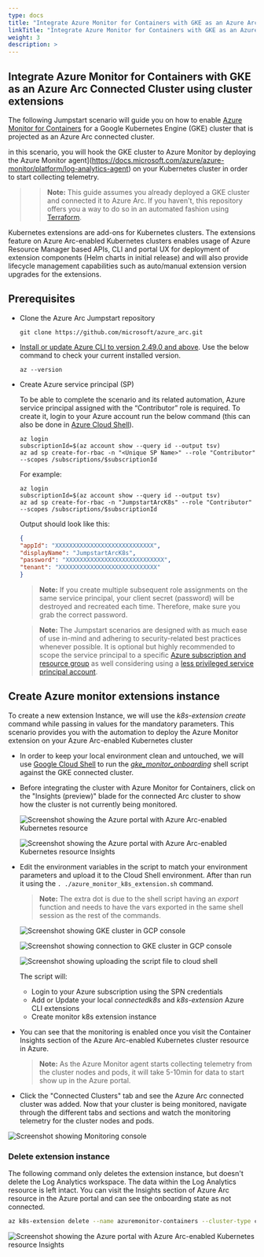 ```yaml
---
type: docs
title: "Integrate Azure Monitor for Containers with GKE as an Azure Arc Connected Cluster using cluster extensions"
linkTitle: "Integrate Azure Monitor for Containers with GKE as an Azure Arc Connected Cluster using cluster extensions"
weight: 3
description: >
---
```


## Integrate Azure Monitor for Containers with GKE as an Azure Arc Connected Cluster using cluster extensions

The following Jumpstart scenario will guide you on how to enable [Azure Monitor for Containers](https://docs.microsoft.com/azure/azure-monitor/insights/container-insights-overview) for a Google Kubernetes Engine (GKE) cluster that is projected as an Azure Arc connected cluster.

in this scenario, you will hook the GKE cluster to Azure Monitor by deploying the Azure Monitor agent](https://docs.microsoft.com/azure/azure-monitor/platform/log-analytics-agent) on your Kubernetes cluster in order to start collecting telemetry.  

> > **Note:** This guide assumes you already deployed a GKE cluster and connected it to Azure Arc. If you haven't, this repository offers you a way to do so in an automated fashion using [Terraform](/azure_arc_jumpstart/azure_arc_k8s/gke/gke_terraform/).

Kubernetes extensions are add-ons for Kubernetes clusters. The extensions feature on Azure Arc-enabled Kubernetes clusters enables usage of Azure Resource Manager based APIs, CLI and portal UX for deployment of extension components (Helm charts in initial release) and will also provide lifecycle management capabilities such as auto/manual extension version upgrades for the extensions.

## Prerequisites

* Clone the Azure Arc Jumpstart repository

    ```shell
    git clone https://github.com/microsoft/azure_arc.git
    ```

* [Install or update Azure CLI to version 2.49.0 and above](https://docs.microsoft.com/cli/azure/install-azure-cli?view=azure-cli-latest). Use the below command to check your current installed version.

  ```shell
  az --version
  ```

* Create Azure service principal (SP)

    To be able to complete the scenario and its related automation, Azure service principal assigned with the “Contributor” role is required. To create it, login to your Azure account run the below command (this can also be done in [Azure Cloud Shell](https://shell.azure.com/)).

    ```shell
    az login
    subscriptionId=$(az account show --query id --output tsv)
    az ad sp create-for-rbac -n "<Unique SP Name>" --role "Contributor" --scopes /subscriptions/$subscriptionId
    ```

    For example:

    ```shell
    az login
    subscriptionId=$(az account show --query id --output tsv)
    az ad sp create-for-rbac -n "JumpstartArcK8s" --role "Contributor" --scopes /subscriptions/$subscriptionId
    ```

    Output should look like this:

    ```json
    {
    "appId": "XXXXXXXXXXXXXXXXXXXXXXXXXXXX",
    "displayName": "JumpstartArcK8s",
    "password": "XXXXXXXXXXXXXXXXXXXXXXXXXXXX",
    "tenant": "XXXXXXXXXXXXXXXXXXXXXXXXXXXX"
    }
    ```

    > **Note:** If you create multiple subsequent role assignments on the same service principal, your client secret (password) will be destroyed and recreated each time. Therefore, make sure you grab the correct password.

    > **Note:** The Jumpstart scenarios are designed with as much ease of use in-mind and adhering to security-related best practices whenever possible. It is optional but highly recommended to scope the service principal to a specific [Azure subscription and resource group](https://docs.microsoft.com/cli/azure/ad/sp?view=azure-cli-latest) as well considering using a [less privileged service principal account](https://docs.microsoft.com/azure/role-based-access-control/best-practices).

## Create Azure monitor extensions instance

To create a new extension Instance, we will use the _k8s-extension create_ command while passing in values for the mandatory parameters. This scenario provides you with the automation to deploy the Azure Monitor extension on your Azure Arc-enabled Kubernetes cluster

* In order to keep your local environment clean and untouched, we will use [Google Cloud Shell](https://cloud.google.com/shell) to run the [*gke_monitor_onboarding*](https://github.com/microsoft/azure_arc/blob/main/azure_arc_k8s_jumpstart/gke/gke_monitor_extension/azure_monitor_k8s_extension.sh) shell script against the GKE connected cluster.

* Before integrating the cluster with Azure Monitor for Containers, click on the "Insights (preview)" blade for the connected Arc cluster to show how the cluster is not currently being monitored.

    ![Screenshot showing the Azure portal with Azure Arc-enabled Kubernetes resource](./01.png)

    ![Screenshot showing the Azure portal with Azure Arc-enabled Kubernetes resource Insights](./02.png)

* Edit the environment variables in the script to match your environment parameters and upload it to the Cloud Shell environment. After than run it using the ```. ./azure_monitor_k8s_extension.sh``` command.

    > **Note:** The extra dot is due to the shell script having an _export_ function and needs to have the vars exported in the same shell session as the rest of the commands.

    ![Screenshot showing GKE cluster in GCP console](./03.png)

    ![Screenshot showing connection to GKE cluster in GCP console](./04.png)

    ![Screenshot showing uploading the script file to cloud shell](./05.png)

    The script will:

  * Login to your Azure subscription using the SPN credentials
  * Add or Update your local _connectedk8s_ and _k8s-extension_ Azure CLI extensions
  * Create monitor k8s extension instance

* You can see that the monitoring is enabled once you visit the Container Insights section of the Azure Arc-enabled Kubernetes cluster resource in Azure.

    > **Note:** As the Azure Monitor agent starts collecting telemetry from the cluster nodes and pods, it will take 5-10min for data to start show up in the Azure portal.

* Click the "Connected Clusters" tab and see the Azure Arc connected cluster was added. Now that your cluster is being monitored, navigate through the different tabs and sections and watch the monitoring telemetry for the cluster nodes and pods.  

![Screenshot showing Monitoring console](./06.png)

### Delete extension instance

The following command only deletes the extension instance, but doesn't delete the Log Analytics workspace. The data within the Log Analytics resource is left intact. You can visit the Insights section of Azure Arc resource in the Azure portal and can see the onboarding state as not connected.

```bash
az k8s-extension delete --name azuremonitor-containers --cluster-type connectedClusters --cluster-name <cluster-name> --resource-group <resource-group>
```

 ![Screenshot showing the Azure portal with Azure Arc-enabled Kubernetes resource Insights](./07.png)

